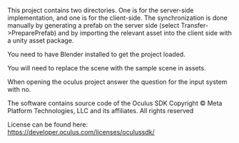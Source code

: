 This project contains two directories. One is for the server-side implementation, and one is for the client-side. The synchronization is done manually by generating a prefab on the server side (select Transfer->PreparePrefab) and by importing the relevant asset into the client side with a 
unity asset package.

You need to have Blender installed to get the project loaded.

You will need to replace the scene with the sample scene in assets.

When opening the oculus project answer the question for the input system with no. 

The software contains source code of the Oculus SDK
Copyright © Meta Platform Technologies, LLC and its affiliates. All rights reserved

License can be found here: https://developer.oculus.com/licenses/oculussdk/
